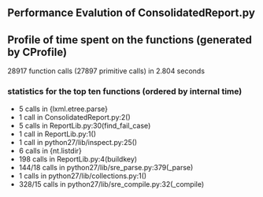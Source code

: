 ## Performance Evalution of ConsolidatedReport.py

## Profile of time spent on the functions (generated by CProfile)
28917 function calls (27897 primitive calls) in 2.804 seconds 

### statistics for the top ten functions (ordered by internal time)
* 5 calls in {lxml.etree.parse}
* 1 call in ConsolidatedReport.py:2(<module>)
* 5 calls in ReportLib.py:30(find_fail_case)
* 1 call in ReportLib.py:1(<module>)
* 1 call in python27/lib/inspect.py:25(<module>)
* 6 calls in {nt.listdir}
* 198 calls in ReportLib.py:4(buildkey)
* 144/18 calls in python27/lib/sre_parse.py:379(_parse)
* 1 calls in python27/lib/collections.py:1(<module>)
* 328/15 calls in python27/lib/sre_compile.py:32(_compile)